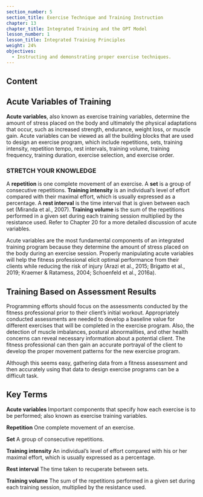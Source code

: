 ```yaml
---
section_number: 5
section_title: Exercise Technique and Training Instruction
chapter: 13
chapter_title: Integrated Training and the OPT Model
lesson_number: 1
lesson_title: Integrated Training Principles
weight: 24%
objectives:
  - Instructing and demonstrating proper exercise techniques.
---
```


## Content
## Acute Variables of Training

**Acute variables**, also known as exercise training variables, determine the amount of stress placed on the body and ultimately the physical adaptations that occur, such as increased strength, endurance, weight loss, or muscle gain. Acute variables can be viewed as all the building blocks that are used to design an exercise program, which include repetitions, sets, training intensity, repetition tempo, rest intervals, training volume, training frequency, training duration, exercise selection, and exercise order.

### STRETCH YOUR KNOWLEDGE

A **repetition** is one complete movement of an exercise. A **set** is a group of consecutive repetitions. **Training intensity** is an individual’s level of effort compared with their maximal effort, which is usually expressed as a percentage. A **rest interval** is the time interval that is given between each set (Miranda et al., 2007). **Training volume** is the sum of the repetitions performed in a given set during each training session multiplied by the resistance used. Refer to Chapter 20 for a more detailed discussion of acute variables.

Acute variables are the most fundamental components of an integrated training program because they determine the amount of stress placed on the body during an exercise session. Properly manipulating acute variables will help the fitness professional elicit optimal performance from their clients while reducing the risk of injury (Arazi et al., 2015; Brigatto et al., 2019; Kraemer & Ratamess, 2004; Schoenfeld et al., 2016a).

## Training Based on Assessment Results

Programming efforts should focus on the assessments conducted by the fitness professional prior to their client’s initial workout. Appropriately conducted assessments are needed to develop a baseline value for different exercises that will be completed in the exercise program. Also, the detection of muscle imbalances, postural abnormalities, and other health concerns can reveal necessary information about a potential client. The fitness professional can then gain an accurate portrayal of the client to develop the proper movement patterns for the new exercise program.

Although this seems easy, gathering data from a fitness assessment and then accurately using that data to design exercise programs can be a difficult task.

## Key Terms

**Acute variables**
Important components that specify how each exercise is to be performed; also known as exercise training variables.

**Repetition**
One complete movement of an exercise.

**Set**
A group of consecutive repetitions.

**Training intensity**
An individual’s level of effort compared with his or her maximal effort, which is usually expressed as a percentage.

**Rest interval**
The time taken to recuperate between sets.

**Training volume**
The sum of the repetitions performed in a given set during each training session, multiplied by the resistance used.